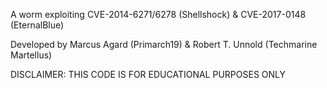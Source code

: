 A worm exploiting CVE-2014-6271/6278 (Shellshock) & CVE-2017-0148 (EternalBlue)

Developed by Marcus Agard (Primarch19) & Robert T. Unnold (Techmarine Martellus)

DISCLAIMER: THIS CODE IS FOR EDUCATIONAL PURPOSES ONLY

